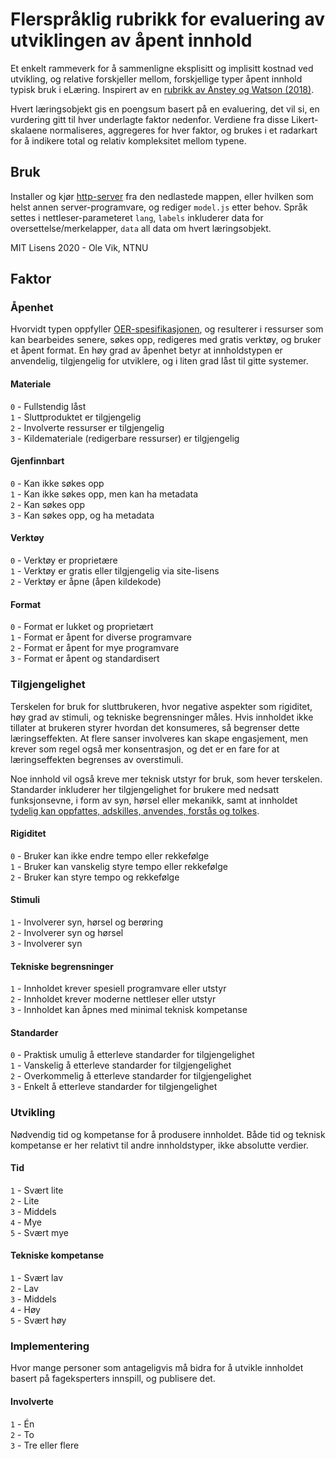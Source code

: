 # Flerspråklig rubrikk for evaluering av utviklingen av åpent innhold

Et enkelt rammeverk for å sammenligne eksplisitt og implisitt kostnad ved utvikling, og relative forskjeller mellom, forskjellige typer åpent innhold typisk bruk i eLæring. Inspirert av en [rubrikk av Anstey og Watson (2018)](https://er.educause.edu/articles/2018/9/a-rubric-for-evaluating-e-learning-tools-in-higher-education).

Hvert læringsobjekt gis en poengsum basert på en evaluering, det vil si, en vurdering gitt til hver underlagte faktor nedenfor. Verdiene fra disse Likert-skalaene normaliseres, aggregeres for hver faktor, og brukes i et radarkart for å indikere total og relativ kompleksitet mellom typene.

## Bruk

Installer og kjør [http-server](https://www.npmjs.com/package/http-server) fra den nedlastede mappen, eller hvilken som helst annen server-programvare, og rediger `model.js` etter behov. Språk settes i nettleser-parameteret `lang`, `labels` inkluderer data for oversettelse/merkelapper, `data` all data om hvert læringsobjekt.

MIT Lisens 2020 - Ole Vik, NTNU

## Faktor

### Åpenhet

Hvorvidt typen oppfyller [OER-spesifikasjonen](http://opencontent.org/definition/), og resulterer i ressurser som kan bearbeides senere, søkes opp, redigeres med gratis verktøy, og bruker et åpent format. En høy grad av åpenhet betyr at innholdstypen er anvendelig, tilgjengelig for utviklere, og i liten grad låst til gitte systemer.

#### Materiale

`0` - Fullstendig låst  
`1` - Sluttproduktet er tilgjengelig  
`2` - Involverte ressurser er tilgjengelig  
`3` - Kildemateriale (redigerbare ressurser) er tilgjengelig  

#### Gjenfinnbart

`0` - Kan ikke søkes opp  
`1` - Kan ikke søkes opp, men kan ha metadata  
`2` - Kan søkes opp  
`3` - Kan søkes opp, og ha metadata  

#### Verktøy

`0` - Verktøy er proprietære  
`1` - Verktøy er gratis eller tilgjengelig via site-lisens  
`2` - Verktøy er åpne (åpen kildekode)  

#### Format

`0` - Format er lukket og proprietært  
`1` - Format er åpent for diverse programvare  
`2` - Format er åpent for mye programvare  
`3` - Format er åpent og standardisert  

### Tilgjengelighet

Terskelen for bruk for sluttbrukeren, hvor negative aspekter som rigiditet, høy grad av stimuli, og tekniske begrensninger måles. Hvis innholdet ikke tillater at brukeren styrer hvordan det konsumeres, så begrenser dette læringseffekten. At flere sanser involveres kan skape engasjement, men krever som regel også mer konsentrasjon, og det er en fare for at læringseffekten begrenses av overstimuli.

Noe innhold vil også kreve mer teknisk utstyr for bruk, som hever terskelen. Standarder inkluderer her tilgjengelighet for brukere med nedsatt funksjonsevne, i form av syn, hørsel eller mekanikk, samt at innholdet [tydelig kan oppfattes, adskilles, anvendes, forstås og tolkes](https://www.w3.org/WAI/fundamentals/accessibility-principles/).

#### Rigiditet

`0` - Bruker kan ikke endre tempo eller rekkefølge  
`1` - Bruker kan vanskelig styre tempo eller rekkefølge  
`2` - Bruker kan styre tempo og rekkefølge  

#### Stimuli

`1` - Involverer syn, hørsel og berøring  
`2` - Involverer syn og hørsel  
`3` - Involverer syn  

#### Tekniske begrensninger

`1` - Innholdet krever spesiell programvare eller utstyr  
`2` - Innholdet krever moderne nettleser eller utstyr  
`3` - Innholdet kan åpnes med minimal teknisk kompetanse  

#### Standarder

`0` - Praktisk umulig å etterleve standarder for tilgjengelighet  
`1` - Vanskelig å etterleve standarder for tilgjengelighet  
`2` - Overkommelig å etterleve standarder for tilgjengelighet  
`3` - Enkelt å etterleve standarder for tilgjengelighet  

### Utvikling

Nødvendig tid og kompetanse for å produsere innholdet. Både tid og teknisk kompetanse er her relativt til andre innholdstyper, ikke absolutte verdier.

#### Tid

`1` - Svært lite  
`2` - Lite  
`3` - Middels  
`4` - Mye  
`5` - Svært mye  

#### Tekniske kompetanse

`1` - Svært lav  
`2` - Lav  
`3` - Middels  
`4` - Høy  
`5` - Svært høy  

### Implementering

Hvor mange personer som antageligvis må bidra for å utvikle innholdet basert på fageksperters innspill, og publisere det.

#### Involverte

`1` - Én  
`2` - To  
`3` - Tre eller flere  
